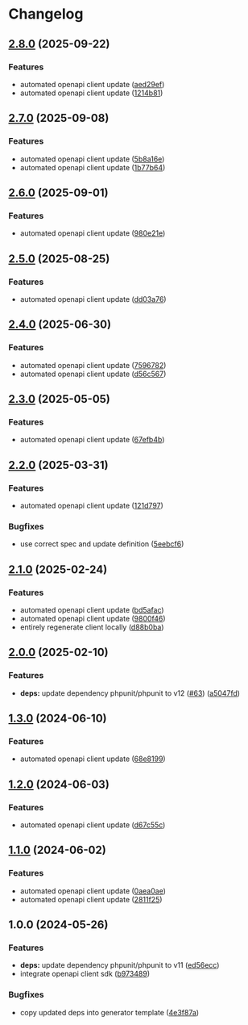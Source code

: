 # Changelog

## [2.8.0](https://github.com/gopad/gopad-php/compare/v2.7.0...v2.8.0) (2025-09-22)


### Features

* automated openapi client update ([aed29ef](https://github.com/gopad/gopad-php/commit/aed29ef17ba1789146d2edb9331dc4e648b3e4fb))
* automated openapi client update ([1214b81](https://github.com/gopad/gopad-php/commit/1214b81ead70e93139c05442167fff07b99d5ab6))

## [2.7.0](https://github.com/gopad/gopad-php/compare/v2.6.0...v2.7.0) (2025-09-08)


### Features

* automated openapi client update ([5b8a16e](https://github.com/gopad/gopad-php/commit/5b8a16ee0033effdd661effe7d11889aff6b34b2))
* automated openapi client update ([1b77b64](https://github.com/gopad/gopad-php/commit/1b77b64bcabe3d29e5642fb87f0a0edcdacc8b75))

## [2.6.0](https://github.com/gopad/gopad-php/compare/v2.5.0...v2.6.0) (2025-09-01)


### Features

* automated openapi client update ([980e21e](https://github.com/gopad/gopad-php/commit/980e21ec3e940914dee06117ccae641071a6d99a))

## [2.5.0](https://github.com/gopad/gopad-php/compare/v2.4.0...v2.5.0) (2025-08-25)


### Features

* automated openapi client update ([dd03a76](https://github.com/gopad/gopad-php/commit/dd03a7607847ce888b2bc17bd7f2b26b8a4f2707))

## [2.4.0](https://github.com/gopad/gopad-php/compare/v2.3.0...v2.4.0) (2025-06-30)


### Features

* automated openapi client update ([7596782](https://github.com/gopad/gopad-php/commit/75967824fb463398120659ac8e706c97150fc2a7))
* automated openapi client update ([d56c567](https://github.com/gopad/gopad-php/commit/d56c567bab12ec9a5c5770b3b1ddcb30a7c5354e))

## [2.3.0](https://github.com/gopad/gopad-php/compare/v2.2.0...v2.3.0) (2025-05-05)


### Features

* automated openapi client update ([67efb4b](https://github.com/gopad/gopad-php/commit/67efb4b554f19d82673a578737a6f2db08975cf0))

## [2.2.0](https://github.com/gopad/gopad-php/compare/v2.1.0...v2.2.0) (2025-03-31)


### Features

* automated openapi client update ([121d797](https://github.com/gopad/gopad-php/commit/121d797950c844e29482e18436d9e22c5680671c))


### Bugfixes

* use correct spec and update definition ([5eebcf6](https://github.com/gopad/gopad-php/commit/5eebcf66e616965e191331e262fef3fb088cad00))

## [2.1.0](https://github.com/gopad/gopad-php/compare/v2.0.0...v2.1.0) (2025-02-24)


### Features

* automated openapi client update ([bd5afac](https://github.com/gopad/gopad-php/commit/bd5afac66eee6bf725bca26f4a0a338b0e0b6162))
* automated openapi client update ([9800f46](https://github.com/gopad/gopad-php/commit/9800f46c6679fc3d2f623fee7c640aa0cf8563c8))
* entirely regenerate client locally ([d88b0ba](https://github.com/gopad/gopad-php/commit/d88b0ba9d4780fcb2b8b5071dcf5fa32c9db6ef9))

## [2.0.0](https://github.com/gopad/gopad-php/compare/v1.3.0...v2.0.0) (2025-02-10)


### Features

* **deps:** update dependency phpunit/phpunit to v12 ([#63](https://github.com/gopad/gopad-php/issues/63)) ([a5047fd](https://github.com/gopad/gopad-php/commit/a5047fda0af802a60c95e51d40fb0a6c27c18b01))

## [1.3.0](https://github.com/gopad/gopad-php/compare/v1.2.0...v1.3.0) (2024-06-10)


### Features

* automated openapi client update ([68e8199](https://github.com/gopad/gopad-php/commit/68e81990e97789c4e94daebeb0c966c63b52dfd6))

## [1.2.0](https://github.com/gopad/gopad-php/compare/v1.1.0...v1.2.0) (2024-06-03)


### Features

* automated openapi client update ([d67c55c](https://github.com/gopad/gopad-php/commit/d67c55cbcea323df21a416b87a1261d53c4d384e))

## [1.1.0](https://github.com/gopad/gopad-php/compare/v1.0.0...v1.1.0) (2024-06-02)


### Features

* automated openapi client update ([0aea0ae](https://github.com/gopad/gopad-php/commit/0aea0ae1f3f403bf127b463c95ba112f721d2a55))
* automated openapi client update ([2811f25](https://github.com/gopad/gopad-php/commit/2811f254e413b22b629d5db5c7e3939228dd3d80))

## 1.0.0 (2024-05-26)


### Features

* **deps:** update dependency phpunit/phpunit to v11 ([ed56ecc](https://github.com/gopad/gopad-php/commit/ed56ecccd4d950c3d1cc281028329e88de582bfb))
* integrate openapi client sdk ([b973489](https://github.com/gopad/gopad-php/commit/b97348999016df6283717fc530c92c6eccba978f))


### Bugfixes

* copy updated deps into generator template ([4e3f87a](https://github.com/gopad/gopad-php/commit/4e3f87ac4273b1b3a10bad4ff6cb0c9a21ff80c5))
